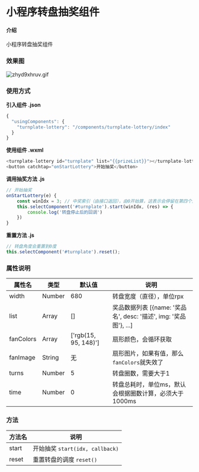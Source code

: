 # 小程序转盘抽奖组件

#### 介绍
小程序转盘抽奖组件

### 效果图  

![zhyd9xhruv.gif](https://www.clluo.com/resource/images/article/image1636687605050.png)  


### 使用方式  

**引入组件 .json**   
```js
{
  "usingComponents": {
    "turnplate-lottery": "/components/turnplate-lottery/index"
  }
}
```


**使用组件 .wxml**  
```js
<turnplate-lottery id="turnplate" list="{{prizeList}}"></turnplate-lottery>
<button catchtap="onStartLottery">开始抽奖</button>
```

**调用抽奖方法 .js**  
```js
// 开始抽奖
onStartLottery(e) {
    const winIdx = 3; // 中奖索引（由接口返回），由0开始算，这表示会停留在第四个上
    this.selectComponent('#turnplate').start(winIdx, (res) => {
        console.log('转盘停止后的回调')
    })
}
```

**重置方法 .js**  
```js
// 转盘角度会重置到0度
this.selectComponent('#turnplate').reset();
```

### 属性说明  

|属性名|类型|默认值|说明|
|--|--|--|--|
|width|Number|680|转盘宽度（直径），单位rpx|
|list|Array|[]|奖品数据列表 [{name: '奖品名', desc: '描述', img: '奖品图'}, ...]|
|fanColors|Array|['rgb(15, 95, 148)']|扇形颜色，会循环获取|
|fanImage|String|无|扇形图片，如果有值，那么`fanColors`就失效了|
|turns|Number|5|转盘圈数，需要大于1|
|time|Number|0|转盘总耗时，单位ms，默认会根据圈数计算，必须大于1000ms|

### 方法  

|方法名|说明|
|--|--|
|start|开始抽奖 `start(idx, callback)`|
|reset|重置转盘的调度 `reset()`|




